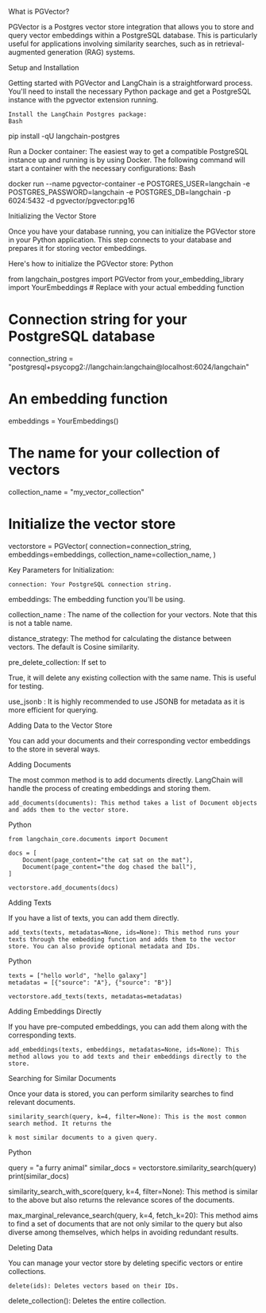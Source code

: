 What is PGVector?

PGVector is a Postgres vector store integration that allows you to store and query vector embeddings within a PostgreSQL database.  This is particularly useful for applications involving similarity searches, such as in retrieval-augmented generation (RAG) systems.

Setup and Installation

Getting started with PGVector and LangChain is a straightforward process. You'll need to install the necessary Python package and get a PostgreSQL instance with the pgvector extension running.

    Install the LangChain Postgres package:
    Bash

pip install -qU langchain-postgres

Run a Docker container: The easiest way to get a compatible PostgreSQL instance up and running is by using Docker. The following command will start a container with the necessary configurations:
Bash

docker run --name pgvector-container -e POSTGRES_USER=langchain -e POSTGRES_PASSWORD=langchain -e POSTGRES_DB=langchain -p 6024:5432 -d pgvector/pgvector:pg16

Initializing the Vector Store

Once you have your database running, you can initialize the PGVector store in your Python application. This step connects to your database and prepares it for storing vector embeddings.

Here's how to initialize the PGVector store:
Python

from langchain_postgres import PGVector
from your_embedding_library import YourEmbeddings # Replace with your actual embedding function

# Connection string for your PostgreSQL database
connection_string = "postgresql+psycopg2://langchain:langchain@localhost:6024/langchain"

# An embedding function
embeddings = YourEmbeddings()

# The name for your collection of vectors
collection_name = "my_vector_collection"

# Initialize the vector store
vectorstore = PGVector(
    connection=connection_string,
    embeddings=embeddings,
    collection_name=collection_name,
)

Key Parameters for Initialization: 

    connection: Your PostgreSQL connection string.

embeddings: The embedding function you'll be using.

collection_name : The name of the collection for your vectors. Note that this is not a table name. 

distance_strategy: The method for calculating the distance between vectors. The default is Cosine similarity. 

pre_delete_collection: If set to 

True, it will delete any existing collection with the same name. This is useful for testing. 

use_jsonb : It is highly recommended to use JSONB for metadata as it is more efficient for querying. 

Adding Data to the Vector Store

You can add your documents and their corresponding vector embeddings to the store in several ways.

Adding Documents

The most common method is to add documents directly. LangChain will handle the process of creating embeddings and storing them.

    add_documents(documents): This method takes a list of Document objects and adds them to the vector store. 

Python

    from langchain_core.documents import Document

    docs = [
        Document(page_content="the cat sat on the mat"),
        Document(page_content="the dog chased the ball"),
    ]

    vectorstore.add_documents(docs)

Adding Texts

If you have a list of texts, you can add them directly.

    add_texts(texts, metadatas=None, ids=None): This method runs your texts through the embedding function and adds them to the vector store. You can also provide optional metadata and IDs. 

Python

    texts = ["hello world", "hello galaxy"]
    metadatas = [{"source": "A"}, {"source": "B"}]

    vectorstore.add_texts(texts, metadatas=metadatas)

Adding Embeddings Directly

If you have pre-computed embeddings, you can add them along with the corresponding texts.

    add_embeddings(texts, embeddings, metadatas=None, ids=None): This method allows you to add texts and their embeddings directly to the store. 

Searching for Similar Documents

Once your data is stored, you can perform similarity searches to find relevant documents.

    similarity_search(query, k=4, filter=None): This is the most common search method. It returns the 

    k most similar documents to a given query. 

Python

query = "a furry animal"
similar_docs = vectorstore.similarity_search(query)
print(similar_docs)

similarity_search_with_score(query, k=4, filter=None): This method is similar to the above but also returns the relevance scores of the documents. 

max_marginal_relevance_search(query, k=4, fetch_k=20): This method aims to find a set of documents that are not only similar to the query but also diverse among themselves, which helps in avoiding redundant results. 

Deleting Data

You can manage your vector store by deleting specific vectors or entire collections.

    delete(ids): Deletes vectors based on their IDs. 

delete_collection(): Deletes the entire collection. 
